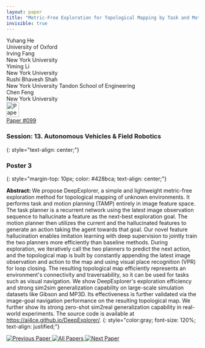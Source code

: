 ```yaml
---
layout: paper
title: "Metric-Free Exploration for Topological Mapping by Task and Motion Imitation in Feature Space"
invisible: true
---
```

<div class="paper-authors">
<div class="paper-author-box">
    <div class="paper-author-name">Yuhang He</div>
    <div class="paper-author-uni">University of Oxford</div>
</div>
<div class="paper-author-box">
    <div class="paper-author-name">Irving Fang</div>
    <div class="paper-author-uni">New York University</div>
</div>
<div class="paper-author-box">
    <div class="paper-author-name">Yiming Li</div>
    <div class="paper-author-uni">New York University</div>
</div>
<div class="paper-author-box">
    <div class="paper-author-name">Rushi Bhavesh Shah</div>
    <div class="paper-author-uni">New York University Tandon School of Engineering</div>
</div>
<div class="paper-author-box">
    <div class="paper-author-name">Chen Feng</div>
    <div class="paper-author-uni">New York University</div>
</div>

</div><div class="paper-pdf">
<div> <a href="http://www.roboticsproceedings.org/rss19/p099.pdf"><img src="{{ site.baseurl }}/images/paper_link.png" alt="Paper Website" width = "33"  height = "40"/></a> </div>
<div> <a href="http://www.roboticsproceedings.org/rss19/p099.pdf">Paper&nbsp;#099</a> </div>
</div>

### Session: 13. Autonomous Vehicles & Field Robotics
{: style="text-align: center;"}

### Poster 3
{: style="margin-top: 10px; color: #428bca; text-align: center;"}

<b style="color: black;">Abstract: </b>We propose DeepExplorer, a simple and lightweight metric-free exploration method for topological mapping of unknown environments. It performs task and motion planning (TAMP) entirely in image feature space. The task planner is a recurrent network using the latest image observation sequence to hallucinate a feature as the next-best exploration goal. The motion planner then utilizes the current and the hallucinated features to generate an action taking the agent towards that goal.  Our novel feature hallucination enables imitation learning with deep supervision to jointly train the two planners more efficiently than baseline methods. During exploration, we iteratively call the two planners to predict the next action, and the topological map is built by constantly appending the latest image observation and action to the map and using visual place recognition (VPR) for loop closing. 
The resulting topological map efficiently represents an environment's connectivity and traversability, so it can be used for tasks such as visual navigation. We show DeepExplorer's exploration efficiency and strong sim2sim generalization capability on large-scale simulation datasets like Gibson and MP3D. Its effectiveness is further validated via the image-goal navigation performance on the resulting topological map. We further show its strong zero-shot sim2real generalization capability in real-world experiments. The source code is available at https://ai4ce.github.io/DeepExplorer/.
{: style="color:gray; font-size: 120%; text-align: justified;"}


<div class="paper-menu">
<a href="{{ site.baseurl }}/program/papers/098/"> <img src="{{ site.baseurl }}/images/previous_paper_icon.png" alt="Previous Paper" title="Previous Paper"/> </a>
<a href="{{ site.baseurl }}/program/papers"><img src="{{ site.baseurl }}/images/overview_icon.png" alt="All Papers" title="All Papers"/> </a>
<a href="{{ site.baseurl }}/program/papers/100/"> <img src="{{ site.baseurl }}/images/next_paper_icon.png" alt="Next Paper" title="Next Paper"/> </a>

</div>
